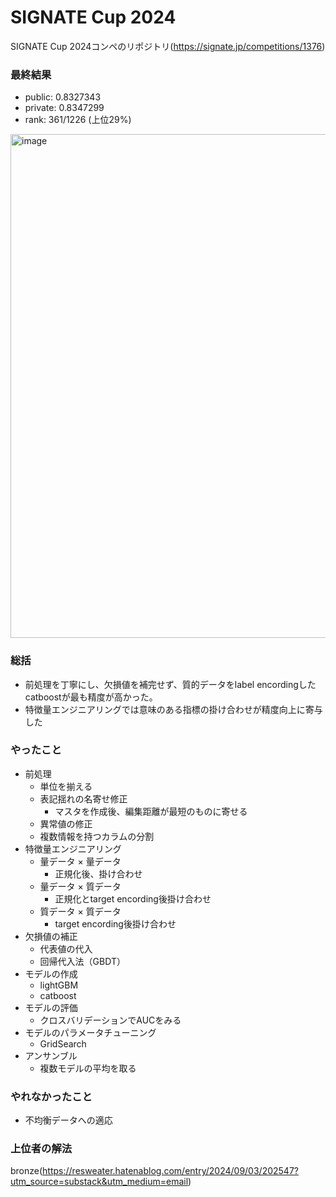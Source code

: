 # SIGNATE Cup 2024

SIGNATE Cup 2024コンペのリポジトリ(https://signate.jp/competitions/1376)

### 最終結果
- public: 0.8327343
- private: 0.8347299 
- rank: 361/1226 (上位29%)
<img width="806" alt="image" src="https://github.com/user-attachments/assets/f387fcea-0a1e-4372-ac31-3b04bc7205cb">

### 総括
- 前処理を丁寧にし、欠損値を補完せず、質的データをlabel encordingしたcatboostが最も精度が高かった。
- 特徴量エンジニアリングでは意味のある指標の掛け合わせが精度向上に寄与した

### やったこと

- 前処理  
  - 単位を揃える  
  - 表記揺れの名寄せ修正
    - マスタを作成後、編集距離が最短のものに寄せる
  - 異常値の修正
  - 複数情報を持つカラムの分割
- 特徴量エンジニアリング
  - 量データ × 量データ
    - 正規化後、掛け合わせ  
  - 量データ × 質データ
    - 正規化とtarget encording後掛け合わせ
  - 質データ × 質データ
    - target encording後掛け合わせ
- 欠損値の補正 
  - 代表値の代入
  - 回帰代入法（GBDT）
- モデルの作成  
  - lightGBM
  - catboost
- モデルの評価
  - クロスバリデーションでAUCをみる
- モデルのパラメータチューニング
  -   GridSearch
- アンサンブル
  - 複数モデルの平均を取る  

### やれなかったこと
- 不均衡データへの適応

### 上位者の解法
bronze(https://resweater.hatenablog.com/entry/2024/09/03/202547?utm_source=substack&utm_medium=email)
